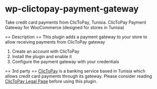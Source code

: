 # wp-clictopay-payment-gateway
Take credit card payments from ClicToPay, Tunisia.
ClicToPay Payment Gateway for WooCommerce (designed for stores in Tunisia)

== Description ==
This plugin adds a payment gateway to your store to allow receiving payments from ClicToPay gateway

1. Create an account with ClicToPay
2. Install the plugin and enable it
3. Configure the payment gateway with your credentials

== 3rd party ==
[ClicToPay](http://www.clictopay.com.tn/) is a banking service based in Tunisia which allows credit card payments through its gateway.
Please consider reading [ClicToPay Legal Page](http://www.clictopay.com.tn/pages/mentions-legales) before using this plugin.

